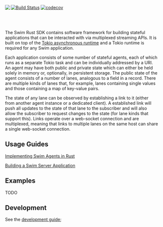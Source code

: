 [![Build Status](https://dev.azure.com/swimai-build/swim-rust/_apis/build/status/swimos.swim-rust?branchName=main)](https://dev.azure.com/swimai-build/swim-rust/_build/latest?definitionId=1&branchName=main)
[![codecov](https://codecov.io/gh/swimos/swim-rust/branch/main/graph/badge.svg?token=IVWBLXCGW8)](https://codecov.io/gh/swimos/swim-rust)
<a href="https://www.swimos.org"><img src="https://docs.swimos.org/readme/marlin-blue.svg" align="left"></a>
<br><br><br><br>

The Swim Rust SDK contains software framework for building stateful applications that can be interacted
with via multiplexed streaming APIs. It is built on top of the [Tokio asynchronous runtime](https://tokio.rs/)
and a Tokio runtime is required for any Swim application.

Each application consists of some number of stateful agents, each of which runs as a separate Tokio task
and can be individually addressed by a URI. An agent may have both public and private state which can either
be held solely in memory or, optionally, in persistent storage. The public state of the agent consists of a
number of lanes, analogous to a field in a record. There are multiple kinds of lanes that, for example, lanes
containing single values and those containing a map of key-value pairs.

The state of any lane can be observed by establishing a link to it (either from another agent instance or a
dedicated client). A established link will push all updates to the state of that lane to the subscriber and
will also allow the subscriber to request changes to the state (for lane kinds that support this). Links
operate over a web-socket connection and are multiplexed, meaning that links to multiple lanes on the same
host can share a single web-socket connection.

## Usage Guides

[Implementing Swim Agents in Rust](docs/agent.md)

[Building a Swim Server Application](docs/server.md)

## Examples

TODO
## Development

See the [development guide](DEVELOPMENT.md);